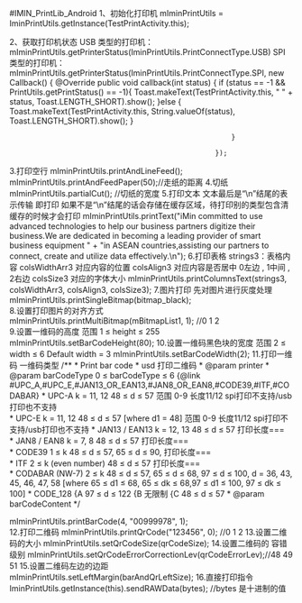 #IMIN_PrintLib_Android
1、初始化打印机
   mIminPrintUtils = IminPrintUtils.getInstance(TestPrintActivity.this);

2、获取打印机状态
   USB 类型的打印机：
   mIminPrintUtils.getPrinterStatus(IminPrintUtils.PrintConnectType.USB)
   SPI 类型的打印机：
   mIminPrintUtils.getPrinterStatus(IminPrintUtils.PrintConnectType.SPI, new Callback() {
                                                           @Override
                                                           public void callback(int status) {
                                                              if (status == -1 && PrintUtils.getPrintStatus() == -1){
                                                                  Toast.makeText(TestPrintActivity.this, " " + status, Toast.LENGTH_SHORT).show();
                                                              }else {
                                                                  Toast.makeText(TestPrintActivity.this, String.valueOf(status), Toast.LENGTH_SHORT).show();
                                                              }
   
                                                           }
   
                                                       });
   
3.打印空行
  mIminPrintUtils.printAndLineFeed();
  mIminPrintUtils.printAndFeedPaper(50);//走纸的距离
4.切纸
  mIminPrintUtils.partialCut(); //切纸的宽度
5.打印文本
  文本最后是“\n”结尾的表示传输 即打印 
  如果不是“\n”结尾的话会存储在缓存区域，待打印别的类型包含清缓存的时候才会打印
  mIminPrintUtils.printText("iMin committed to use advanced technologies to help our business partners digitize their business.We are dedicated in becoming a leading provider of smart business equipment " +
                                                  "in ASEAN countries,assisting our partners to connect, create and utilize data effectively.\n");
6.打印表格
  strings3：表格内容
  colsWidthArr3    对应内容的位置
  colsAlign3      对应内容是否居中 0左边 , 1中间 , 2右边
  colsSize3    对应的字体大小
  mIminPrintUtils.printColumnsText(strings3, colsWidthArr3,
                                                colsAlign3, colsSize3);
7.图片打印
  先对图片进行灰度处理
  mIminPrintUtils.printSingleBitmap(bitmap_black);   
8.设置打印图片的对齐方式                                              
  mIminPrintUtils.printMultiBitmap(mBitmapList1, 1);   //0 1 2                                              
9.设置一维码的高度
  范围 1 ≤ height ≤ 255
  mIminPrintUtils.setBarCodeHeight(80);
10.设置一维码黑色块的宽度
   范围 2 ≤ width ≤ 6 Default  width = 3
   mIminPrintUtils.setBarCodeWidth(2);
11.打印一维码
   一维码类型
   /**
     * Print bar code
     * usd 打印二维码
        * @param printer
        * @param barCodeType    0 ≤ barCodeType ≤ 6 {@link #UPC_A,#UPC_E,#JAN13_OR_EAN13,#JAN8_OR_EAN8,#CODE39,#ITF,#CODABAR}
        *                       UPC-A  k = 11, 12  48 ≤ d ≤ 57  范围 0-9    长度11/12    spi打印不支持/usb打印也不支持     
        *                       UPC-E  k = 11, 12  48 ≤ d ≤ 57 [where d1 = 48]  范围 0-9    长度11/12    spi打印不支持/usb打印也不支持 
        *                       JAN13 / EAN13  k = 12, 13  48 ≤ d ≤ 57                      打印长度===  
        *                       JAN8 / EAN8  k = 7, 8  48 ≤ d ≤ 57                           打印长度===  
        *                       CODE39  1 ≤ k 48 ≤ d ≤ 57, 65 ≤ d ≤ 90,                       打印长度===  
        *                       ITF  2 ≤ k (even number)  48 ≤ d ≤ 57                           打印长度===  
        *                       CODABAR (NW-7) 2 ≤ k 48 ≤ d ≤ 57, 65 ≤ d ≤ 68, 97 ≤ d ≤ 100, d = 36, 43, 45, 46, 47, 58 [where 65 ≤ d1 ≤ 68, 65 ≤ dk ≤ 68,97 ≤ d1 ≤ 100, 97 ≤ dk ≤ 100]
        *                       CODE_128 {A  97 ≤ d ≤ 122      {B  无限制     {C 48 ≤ d ≤ 57
        * @param barCodeContent
        */
        
   mIminPrintUtils.printBarCode(4, "00999978", 1);   
12.打印二维码
   mIminPrintUtils.printQrCode("123456", 0); //0  1  2
13.设置二维码的大小
   mIminPrintUtils.setQrCodeSize(qrCodeSize); 
14.设置二维码的 容错级别
   mIminPrintUtils.setQrCodeErrorCorrectionLev(qrCodeErrorLev);//48  49  51
15.设置二维码左边的边距
   mIminPrintUtils.setLeftMargin(barAndQrLeftSize);
16.直接打印指令   
   IminPrintUtils.getInstance(this).sendRAWData(bytes); //bytes 是十进制的值
     
